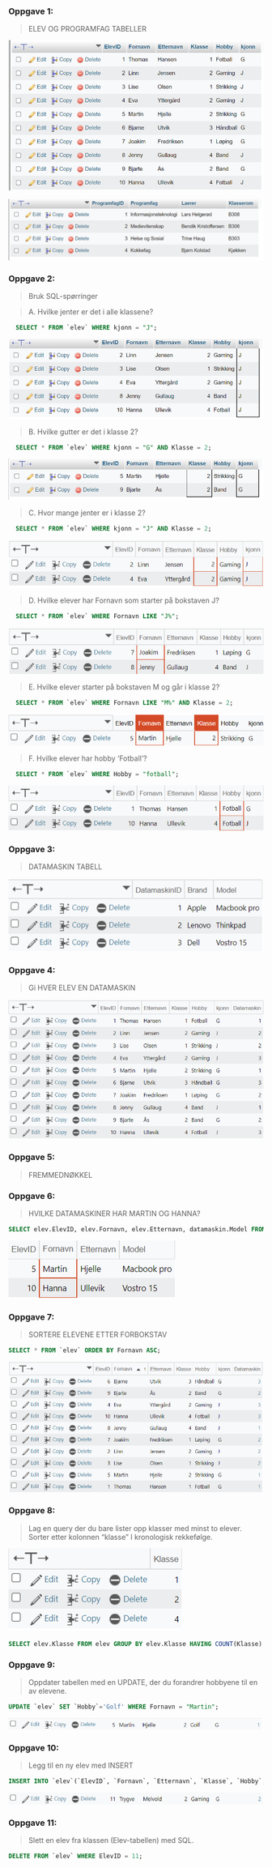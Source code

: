 ### Oppgave 1:

> ELEV OG PROGRAMFAG TABELLER


![ELEV](https://github.com/oo7isme/Skoleoppgaver_Patchaya/blob/main/IMG/Screenshot1.png?raw=true)

![PROGRAMFAG](https://github.com/oo7isme/Skoleoppgaver_Patchaya/blob/main/IMG/screenshot2.png?raw=true)

### Oppgave 2:

> Bruk SQL-spørringer

> A. Hvilke jenter er det i alle klassene? 

```sql
  SELECT * FROM `elev` WHERE kjonn = "J";
```

![oppgave2a](https://github.com/oo7isme/Skoleoppgaver_Patchaya/blob/main/IMG/screenshot3.png?raw=true)


> B. Hvilke gutter er det i klasse 2?  

```sql
  SELECT * FROM `elev` WHERE kjonn = "G" AND Klasse = 2;
```

![oppgave2b](https://github.com/oo7isme/Skoleoppgaver_Patchaya/blob/main/IMG/screenshot4.png?raw=true)

> C. Hvor mange jenter er i klasse 2?

```sql
  SELECT * FROM `elev` WHERE kjonn = "J" AND Klasse = 2;
```

![oppgave2c](https://github.com/oo7isme/Skoleoppgaver_Patchaya/blob/main/IMG/screenshot5.png?raw=true)

> D. Hvilke elever har Fornavn som starter på bokstaven J?

```sql
  SELECT * FROM `elev` WHERE Fornavn LIKE "J%";
```
![oppgave2d](https://github.com/oo7isme/Skoleoppgaver_Patchaya/blob/main/IMG/screenshot6.png?raw=true)

> E. Hvilke elever starter på bokstaven M og går i klasse 2?

```sql
  SELECT * FROM `elev` WHERE Fornavn LIKE "M%" AND Klasse = 2;
```

![oppgave2e](https://github.com/oo7isme/Skoleoppgaver_Patchaya/blob/main/IMG/screenshot7.png?raw=true)

> F. Hvilke elever har hobby ‘Fotball’?

```sql
  SELECT * FROM `elev` WHERE Hobby = "fotball";
```

![oppgave2f](https://github.com/oo7isme/Skoleoppgaver_Patchaya/blob/main/IMG/screenshot8.png?raw=true)

### Oppgave 3:

> DATAMASKIN TABELL

![oppgave3](https://github.com/oo7isme/Skoleoppgaver_Patchaya/blob/main/IMG/screenshot9.png?raw=true)

### Oppgave 4:

> Gi HVER ELEV EN DATAMASKIN

![oppgave3](https://github.com/oo7isme/Skoleoppgaver_Patchaya/blob/main/IMG/screenshot10.png?raw=true)


### Oppgave 5:

> FREMMEDNØKKEL

### Oppgave 6:

> HVILKE DATAMASKINER HAR MARTIN OG HANNA?

```sql
SELECT elev.ElevID, elev.Fornavn, elev.Etternavn, datamaskin.Model FROM elev INNER JOIN datamaskin ON elev.Datamaskin = datamaskin.DatamaskinID WHERE Fornavn = "Hanna" OR Fornavn = "Martin";
```

![oppgave6](https://github.com/oo7isme/Skoleoppgaver_Patchaya/blob/main/IMG/screenshot11.png?raw=true)

### Oppgave 7:

> SORTERE ELEVENE ETTER FORBOKSTAV

```sql
SELECT * FROM `elev` ORDER BY Fornavn ASC;
```

![oppgave7](https://github.com/oo7isme/Skoleoppgaver_Patchaya/blob/main/IMG/screenshot12.png?raw=true)

### Oppgave 8:

> Lag en query der du bare lister opp klasser med minst to elever. Sorter etter kolonnen
“klasse” I kronologisk rekkefølge. 

![oppgave8](https://github.com/oo7isme/Skoleoppgaver_Patchaya/blob/main/IMG/screenshot15.png?raw=true)


```sql
SELECT elev.Klasse FROM elev GROUP BY elev.Klasse HAVING COUNT(Klasse) > 1 ORDER BY `elev`.`klasse` ASC;
```

### Oppgave 9:

>Oppdater tabellen med en UPDATE, der du forandrer hobbyene til en av elevene.

```sql
UPDATE `elev` SET `Hobby`='Golf' WHERE Fornavn = "Martin";
```

![oppgave9](https://github.com/oo7isme/Skoleoppgaver_Patchaya/blob/main/IMG/screenshot13.png?raw=true)


### Oppgave 10:

>Legg til en ny elev med INSERT

```sql
INSERT INTO `elev`(`ElevID`, `Fornavn`, `Etternavn`, `Klasse`, `Hobby`, `kjonn`, `Datamaskin`) VALUES ('11','Trygve','Melvold','2','Gaming','G','2');
```

![oppgave10](https://github.com/oo7isme/Skoleoppgaver_Patchaya/blob/main/IMG/screenshot14.png?raw=true)

### Oppgave 11:

>Slett en elev fra klassen (Elev-tabellen) med SQL.

```sql
DELETE FROM `elev` WHERE ElevID = 11;
```


